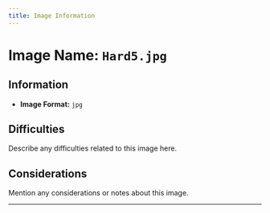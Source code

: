 ```yaml
---
title: Image Information
---
```


# Image Name: `Hard5.jpg`

## Information

- **Image Format:** `jpg`

## Difficulties

Describe any difficulties related to this image here.

## Considerations

Mention any considerations or notes about this image.

---
